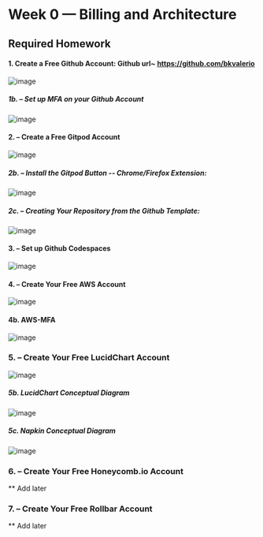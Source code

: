 # Week 0 — Billing and Architecture

## Required Homework

  #### 1. Create a Free Github Account: Github url~ https://github.com/bkvalerio
  
 ![image](https://user-images.githubusercontent.com/98062341/219556249-ae86b5ee-20d9-49c6-b0da-725eeab46468.png)

  ##### 1b. – Set up MFA on your Github Account
    
 ![image](https://user-images.githubusercontent.com/98062341/219556399-124bcb85-68a1-4aca-90cb-cf90d064bd5e.png)

  #### 2. – Create a Free Gitpod Account
  
 ![image](https://user-images.githubusercontent.com/98062341/219556633-792e48c9-d1c9-4a5c-83ef-a36f9a96a166.png)

  ##### 2b. – Install the Gitpod Button -- Chrome/Firefox Extension:
    
 ![image](https://user-images.githubusercontent.com/98062341/219556525-cd8893e1-0ec1-48c1-a31b-d797b0760e53.png)

  ##### 2c.  – Creating Your Repository from the Github Template:
    
 ![image](https://user-images.githubusercontent.com/98062341/219556744-84e4831a-e34d-4614-a7b9-6ee40a45bbd1.png)

  #### 3. – Set up Github Codespaces
  
 ![image](https://user-images.githubusercontent.com/98062341/219557015-4535c64b-0a64-4cf1-9979-bba5990741b4.png)
 
  #### 4. – Create Your Free AWS Account
  
 ![image](https://user-images.githubusercontent.com/98062341/219820413-5c1ee7ec-c501-439d-b08c-2f6464d202c9.png)

  #### 4b. AWS-MFA
 ![image](https://user-images.githubusercontent.com/98062341/219557389-a4f6630a-246e-4c06-8efe-a71f8eb94a36.png)
   
  ### 5. – Create Your Free LucidChart Account
  
 ![image](https://user-images.githubusercontent.com/98062341/219557497-a8d68249-b1a3-4aad-acd3-98a7d254b0f4.png)

  ##### 5b. LucidChart Conceptual Diagram
    
 ![image](https://user-images.githubusercontent.com/98062341/219557565-81af09df-9474-4bad-9f1e-da39d766cbef.png)
   
  ##### 5c. Napkin Conceptual Diagram
    
 ![image](https://user-images.githubusercontent.com/98062341/219557819-32538c92-63df-444c-8be2-92ad025bbbee.png)

  ### 6. – Create Your Free Honeycomb.io Account
  
  ** Add later
  
  ### 7. – Create Your Free Rollbar Account
  
  ** Add later

  



